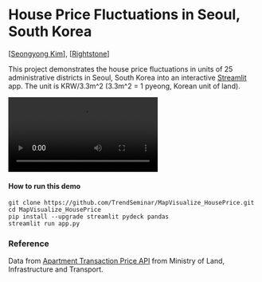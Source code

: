 # House Price Fluctuations in Seoul, South Korea
[[Seongyong Kim](http://syoi92.github.io)], [[Rightstone](https://)]


This project demonstrates the house price fluctuations in units of 25 administrative districts in Seoul, South Korea into an interactive [Streamlit](https://streamlit.io) app. The unit is KRW/3.3m^2 (3.3m^2 = 1 pyeong, Korean unit of land).


![Making-of Animation](https://raw.githubusercontent.com/TrendSeminar/MapVisualize_HousePrice/main/src/streamlit-app.mp4 "Making-of Animation")


#### How to run this demo
```
git clone https://github.com/TrendSeminar/MapVisualize_HousePrice.git
cd MapVisualize_HousePrice
pip install --upgrade streamlit pydeck pandas
streamlit run app.py
```


### Reference
Data from [Apartment Transaction Price API](https://www.data.go.kr/data/15057511/openapi.do) from Ministry of Land, Infrastructure and Transport.
